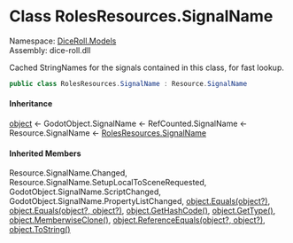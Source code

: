# <a id="DiceRoll_Models_RolesResources_SignalName"></a> Class RolesResources.SignalName

Namespace: [DiceRoll.Models](DiceRoll.Models.md)  
Assembly: dice\-roll.dll  

Cached StringNames for the signals contained in this class, for fast lookup.

```csharp
public class RolesResources.SignalName : Resource.SignalName
```

#### Inheritance

[object](https://learn.microsoft.com/dotnet/api/system.object) ← 
GodotObject.SignalName ← 
RefCounted.SignalName ← 
Resource.SignalName ← 
[RolesResources.SignalName](DiceRoll.Models.RolesResources.SignalName.md)

#### Inherited Members

Resource.SignalName.Changed, 
Resource.SignalName.SetupLocalToSceneRequested, 
GodotObject.SignalName.ScriptChanged, 
GodotObject.SignalName.PropertyListChanged, 
[object.Equals\(object?\)](https://learn.microsoft.com/dotnet/api/system.object.equals\#system\-object\-equals\(system\-object\)), 
[object.Equals\(object?, object?\)](https://learn.microsoft.com/dotnet/api/system.object.equals\#system\-object\-equals\(system\-object\-system\-object\)), 
[object.GetHashCode\(\)](https://learn.microsoft.com/dotnet/api/system.object.gethashcode), 
[object.GetType\(\)](https://learn.microsoft.com/dotnet/api/system.object.gettype), 
[object.MemberwiseClone\(\)](https://learn.microsoft.com/dotnet/api/system.object.memberwiseclone), 
[object.ReferenceEquals\(object?, object?\)](https://learn.microsoft.com/dotnet/api/system.object.referenceequals), 
[object.ToString\(\)](https://learn.microsoft.com/dotnet/api/system.object.tostring)


